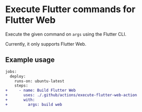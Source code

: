 # Execute Flutter commands for Flutter Web

Execute the given command on `args` using the Flutter CLI.

Currently, it only supports Flutter Web.

## Example usage

```diff
jobs:
  deploy:
    runs-on: ubuntu-latest
    steps:
+     - name: Build Flutter Web
+       uses: ./.github/actions/execute-flutter-web-action
+       with:
+         args: build web
```
